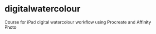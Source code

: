 # digitalwatercolour
Course for iPad digital watercolour workflow using Procreate and Affinity Photo
